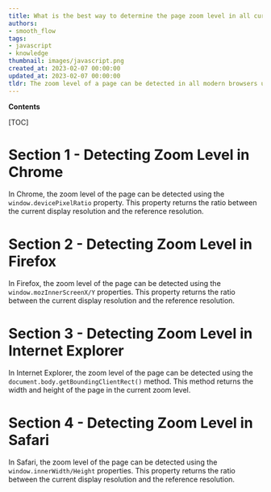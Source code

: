 ```yaml
---
title: What is the best way to determine the page zoom level in all current web browsers?
authors:
- smooth_flow
tags:
- javascript
- knowledge
thumbnail: images/javascript.png
created_at: 2023-02-07 00:00:00
updated_at: 2023-02-07 00:00:00
tldr: The zoom level of a page can be detected in all modern browsers using the window.devicePixelRatio property.
---
```


**Contents**

[TOC]

# Section 1 - Detecting Zoom Level in Chrome

In Chrome, the zoom level of the page can be detected using the `window.devicePixelRatio` property. This property returns the ratio between the current display resolution and the reference resolution. 

# Section 2 - Detecting Zoom Level in Firefox

In Firefox, the zoom level of the page can be detected using the `window.mozInnerScreenX/Y` properties. This property returns the ratio between the current display resolution and the reference resolution.

# Section 3 - Detecting Zoom Level in Internet Explorer

In Internet Explorer, the zoom level of the page can be detected using the `document.body.getBoundingClientRect()` method. This method returns the width and height of the page in the current zoom level.

# Section 4 - Detecting Zoom Level in Safari

In Safari, the zoom level of the page can be detected using the `window.innerWidth/Height` properties. This property returns the ratio between the current display resolution and the reference resolution.
